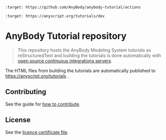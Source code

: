 ```{image} https://github.com/AnyBody/anybody-tutorial/workflows/Build%20Tutorials/badge.svg
:target: https://github.com/AnyBody/anybody-tutorial/actions
```

```{image} https://img.shields.io/website-up-down-green-red/http/shields.io.svg?label=Tutorial_website
:target: https://anyscript.org/tutorials/dev
```

# AnyBody Tutorial repository

> This repository hosts the AnyBody Modeling System
> tutorials as reStructuredText and building the tutorials is done
> automatically with [open source continuous integrations servers](https://github.com/AnyBody/anybody-tutorial/actions).

The HTML files from building the tutorials are automatically
published to <https://anyscript.org/tutorials> .

## Contributing

See the guide for [how to contribute].

## License

See the [licence certificate file].

[how to contribute]: contributing.rst
[licence certificate file]: LICENSE.txt
